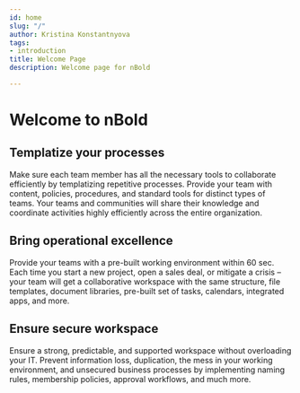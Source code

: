 ```yaml
---
id: home
slug: "/"
author: Kristina Konstantnyova
tags:
- introduction
title: Welcome Page
description: Welcome page for nBold

---
```

# Welcome to nBold

## Templatize your processes

Make sure each team member has all the necessary tools to collaborate efficiently by templatizing repetitive processes. Provide your team with content, policies, procedures, and standard tools for distinct types of teams. Your teams and communities will share their knowledge and coordinate activities highly efficiently across the entire organization.

## Bring operational excellence

Provide your teams with a pre-built working environment within 60 sec. Each time you start a new project, open a sales deal, or mitigate a crisis – your team will get a collaborative workspace with the same structure, file templates, document libraries, pre-built set of tasks, calendars, integrated apps, and more.

## Ensure secure workspace

Ensure a strong, predictable, and supported workspace without overloading your IT. Prevent information loss, duplication, the mess in your working environment, and unsecured business processes by implementing naming rules, membership policies, approval workflows, and much more.